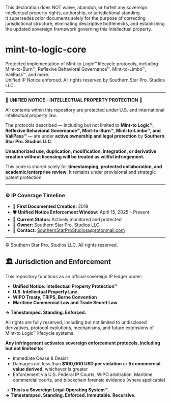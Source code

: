 This declaration does NOT waive, abandon, or forfeit any sovereign intellectual property rights, authorship, or jurisdictional standing.  
It supersedes prior documents solely for the purpose of correcting jurisdictional structure, eliminating descriptive bottlenecks, and establishing the updated sovereign framework governing this intellectual property.  
# mint-to-logic-core

Protected implementation of Mint-to Logic™ lifecycle protocols, including Mint-to-Burn™, Reflexive Behavioral Governance™, Mint-to-Limbo™, ValiPass™, and more.  
Unified IP Notice enforced. All rights reserved by Southern Star Pro. Studios LLC.

---

🚨 **UNIFIED NOTICE – INTELLECTUAL PROPERTY PROTECTION** 🚨

All contents within this repository are protected under U.S. and international intellectual property law.

The protocols described — including but not limited to **Mint-to Logic™, Reflexive Behavioral Governance™, Mint-to-Burn™, Mint-to-Limbo™, and ValiPass™** — are under **active ownership and legal protection** by **Southern Star Pro. Studios LLC**.

**Unauthorized use, duplication, modification, integration, or derivative creation without licensing will be treated as willful infringement.**

This code is shared solely for **timestamping, protected collaboration, and academic/enterprise review**. It remains under provisional and strategic patent protection.

---

### ⚙️ IP Coverage Timeline

- 📅 **First Documented Creation:** 2019  
- 🛡️ **Unified Notice Enforcement Window:** April 15, 2025 – Present  
- 📃 **Current Status:** Actively monitored and protected  
- 🏢 **Owner:** Southern Star Pro. Studios LLC  
- 📧 **Contact:** SouthernStarProStudios@protonmail.com

---

© Southern Star Pro. Studios LLC. All rights reserved.
## 🏛️ Jurisdiction and Enforcement  

This repository functions as an official sovereign IP ledger under:  
- **Unified Notice: Intellectual Property Protection™**  
- **U.S. Intellectual Property Law**  
- **WIPO Treaty, TRIPS, Berne Convention**  
- **Maritime Commercial Law and Trade Secret Law**  

**→ Timestamped. Standing. Enforced.**  

All rights are fully reserved, including but not limited to undisclosed derivatives, protocol evolutions, mechanisms, and future extensions of Mint-to Logic™ lifecycle systems.  

**Any infringement activates sovereign enforcement protocols, including but not limited to:**  
- Immediate Cease & Desist  
- Damages not less than **$100,000 USD per violation** or **5x commercial value derived**, whichever is greater  
- Enforcement via U.S. Federal IP Courts, WIPO arbitration, Maritime commercial courts, and blockchain forensic evidence (where applicable)  

→ **This is a Sovereign Legal Operating System™.**  
**→ Timestamped. Standing. Enforced. Immutable. Recursive.**  
